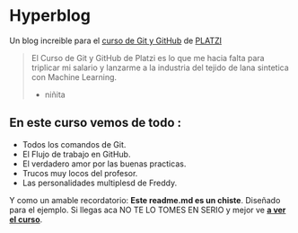 # Hyperblog
Un blog increible para el [curso de Git y GitHub](https://platzi.com/cursos/git-github/ "curso de Git y GitHub") de [PLATZI](https://platzi.com/ "PLATZI")
> El Curso de Git y GitHub de Platzi es lo que me hacia falta para triplicar mi salario y lanzarme a la industria del tejido de lana sintetica con Machine Learning.
> * niñita 

## En este curso vemos de todo :
* Todos los comandos de Git.
* El Flujo de trabajo en GitHub.
* El verdadero amor por las buenas practicas.
* Trucos muy locos del profesor.
* Las personalidades multiplesd de Freddy.

Y como un amable recordatorio: **Este readme.md es un chiste**. Diseñado para el ejemplo. Si llegas aca NO TE LO TOMES EN SERIO y mejor ve [**a ver el curso**](https://platzi.com/cursos/git-github/ "a ver el curso"). 
